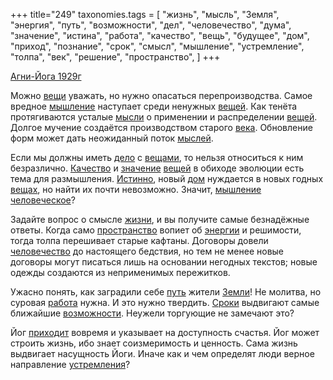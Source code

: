 +++
title="249"
taxonomies.tags = [
 "жизнь",
 "мысль",
 "Земля",
 "энергия",
 "путь",
 "возможности",
 "дел",
 "человечество",
 "дума",
 "значение",
 "истина",
 "работа",
 "качество",
 "вещь",
 "будущее",
 "дом",
 "приход",
 "познание",
 "срок",
 "смысл",
 "мышление",
 "устремление",
 "толпа",
 "век",
 "решение",
 "пространство",
]
+++

[Агни-Йога 1929г](/agni/1929)

Можно [вещи](/tags/вещь) уважать, но нужно опасаться перепроизводства. Самое вредное [мышление](/tags/мышление) наступает среди ненужных [вещей](/tags/вещь). Как тенёта протягиваются усталые [мысли](/tags/мысль) о применении и распределении [вещей](/tags/вещь). Долгое мучение создаётся производством старого [века](/tags/век). Обновление форм может дать неожиданный поток [мыслей](/tags/мысль).   

Если мы должны иметь [дело](/tags/дел) с [вещами](/tags/вещь), то нельзя относиться к ним безразлично. [Качество](/tags/качество) и [значение](/tags/значение) [вещей](/tags/вещь) в обиходе эволюции есть тема для размышления. [Истинно](/tags/истина), новый [дом](/tags/дом) нуждается в новых годных [вещах](/tags/вещь), но найти их почти невозможно. Значит, [мышление](/tags/мышление) [человеческое](/tags/будущее)?   

Задайте вопрос о смысле [жизни](/tags/жизнь), и вы получите самые безнадёжные ответы. Когда само [пространство](/tags/пространство) вопиет об [энергии](/tags/энергия) и решимости, тогда толпа перешивает старые кафтаны. Договоры довели [человечество](/tags/человечество) до настоящего бедствия, но тем не менее новые договоры могут писаться лишь на основании негодных текстов; новые одежды создаются из неприменимых пережитков.   

Ужасно понять, как заградили себе [путь](/tags/путь) жители [Земли](/tags/Земля)! Не молитва, но суровая [работа](/tags/работа) нужна. И это нужно твердить. [Сроки](/tags/срок) выдвигают самые ближайшие [возможности](/tags/возможности). Неужели торгующие не замечают это?   

Йог [приходит](/tags/приход) вовремя и указывает на доступность счастья. Йог может строить жизнь, ибо знает соизмеримость и ценность. Сама жизнь выдвигает насущность Йоги. Иначе как и чем определят люди верное направление [устремления](/tags/устремление)?